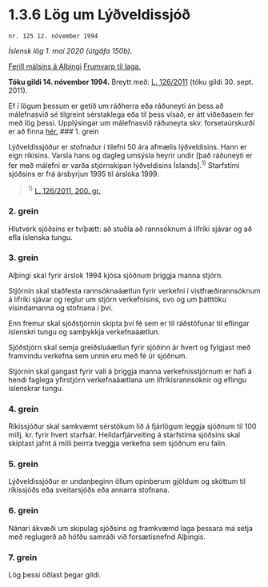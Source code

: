 # 1.3.6 Lög um Lýðveldissjóð

`nr. 125 12. nóvember 1994`

_Íslensk lög 1. maí 2020 (útgáfa 150b)._

[Ferill málsins á Alþingi](https://www.althingi.is/thingstorf/thingmalalistar-eftir-thingum/ferill/?ltg=118&mnr=173)
[Frumvarp til laga.](https://www.althingi.is/altext/118/s/0187.html)

**Tóku gildi 14. nóvember 1994.**
Breytt með:
[L. 126/2011](https://althingi.is/altext/stjt/2011.126.html) (tóku gildi 30. sept. 2011).

Ef í lögum þessum er getið um ráðherra eða ráðuneyti án þess að málefnasvið sé tilgreint sérstaklega eða til þess vísað, er átt viðeðasem fer með lög þessi. Upplýsingar um málefnasvið ráðuneyta skv. forsetaúrskurði er að finna [hér.](2018119.md) ### 1. grein

Lýðveldissjóður er stofnaður í tilefni 50 ára afmælis lýðveldisins. Hann er eign ríkisins. Varsla hans og dagleg umsýsla heyrir undir [það ráðuneyti er fer með málefni er varða stjórnskipan lýðveldisins Íslands].<sup>1)</sup> Starfstími sjóðsins er frá ársbyrjun 1995 til ársloka 1999.

> <sup>1)</sup> [L. 126/2011, 200. gr.](https://althingi.is/altext/stjt/2011.126.html)

### 2. grein

Hlutverk sjóðsins er tvíþætt: að stuðla að rannsóknum á lífríki sjávar og að efla íslenska tungu.

### 3. grein

Alþingi skal fyrir árslok 1994 kjósa sjóðnum þriggja manna stjórn.

Stjórnin skal staðfesta rannsóknaáætlun fyrir verkefni í vistfræðirannsóknum á lífríki sjávar og reglur um stjórn verkefnisins, svo og um þátttöku vísindamanna og stofnana í því.

Enn fremur skal sjóðstjórnin skipta því fé sem er til ráðstöfunar til eflingar íslenskri tungu og samþykkja verkefnaáætlun.

Sjóðstjórn skal semja greiðsluáætlun fyrir sjóðinn ár hvert og fylgjast með framvindu verkefna sem unnin eru með fé úr sjóðnum.

Stjórnin skal gangast fyrir vali á þriggja manna verkefnisstjórnum er hafi á hendi faglega yfirstjórn verkefnaáætlana um lífríkisrannsóknir og eflingu íslenskrar tungu.

### 4. grein

Ríkissjóður skal samkvæmt sérstökum lið á fjárlögum leggja sjóðnum til 100 millj. kr. fyrir hvert starfsár. Heildarfjárveiting á starfstíma sjóðsins skal skiptast jafnt á milli þeirra tveggja verkefna sem sjóðnum eru falin.

### 5. grein

Lýðveldissjóður er undanþeginn öllum opinberum gjöldum og sköttum til ríkissjóðs eða sveitarsjóðs eða annarra stofnana.

### 6. grein

Nánari ákvæði um skipulag sjóðsins og framkvæmd laga þessara má setja með reglugerð að höfðu samráði við forsætisnefnd Alþingis.

### 7. grein

Lög þessi öðlast þegar gildi.

